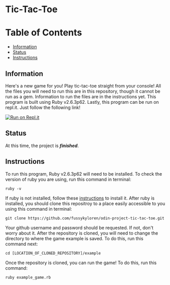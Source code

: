 # Tic-Tac-Toe
# Table of Contents
- [Information](https://github.com/fussykyloren/odin-project-tic-tac-toe#information)
- [Status](https://github.com/fussykyloren/odin-project-tic-tac-toe#status)
- [Instructions](https://github.com/fussykyloren/odin-project-tic-tac-toe#instructions)
## Information
Here's a new game for you! Play tic-tac-toe straight from your console! All the files you will need to run this are in this repository, though it cannot be run as a gem. Information to run the files are in the instructions yet. This program is built using Ruby v2.6.3p62.
Lastly, this program can be run on repl.it. Just follow the following link!

[![Run on Repl.it](https://repl.it/badge/github/fussykyloren/ruby-tic-tac-toe)](https://repl.it/github/fussykyloren/ruby-tic-tac-toe)
## Status
At this time, the project is __*finished*__.
## Instructions
To run this program, Ruby v2.6.3p62 will need to be installed. To check the version of ruby you are using, run this command in terminal:
```
ruby -v
```
If ruby is not installed, follow these [instructions](https://www.ruby-lang.org/en/documentation/installation/) to install it.
After ruby is installed, you should clone this repositroy to a place easily accessible to you using this command in terminal:
```
git clone https://github.com/fussykyloren/odin-project-tic-tac-toe.git
```
Your github username and password should be requested. If not, don't worry about it.
After the repository is cloned, you will need to change the directory to where the game example is saved. To do this, run this command next:
```
cd [LOCATION_OF_CLONED_REPOSITORY]/example
```
Once the repository is cloned, you can run the game! To do this, run this command:
```
ruby example_game.rb
```
